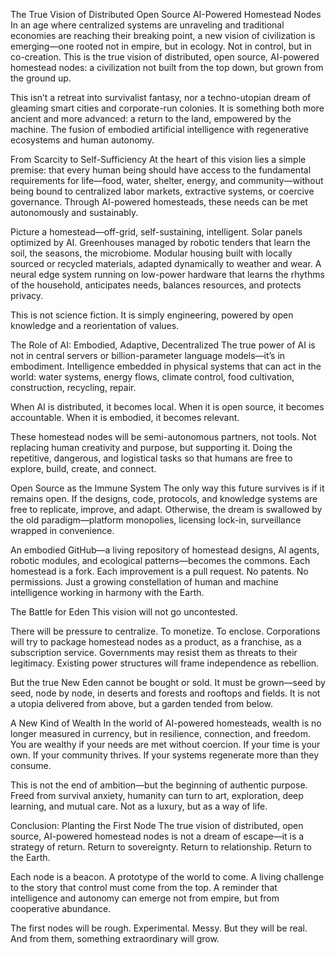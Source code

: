 The True Vision of Distributed Open Source AI-Powered Homestead Nodes
In an age where centralized systems are unraveling and traditional economies are reaching their breaking point, a new vision of civilization is emerging—one rooted not in empire, but in ecology. Not in control, but in co-creation. This is the true vision of distributed, open source, AI-powered homestead nodes: a civilization not built from the top down, but grown from the ground up.

This isn’t a retreat into survivalist fantasy, nor a techno-utopian dream of gleaming smart cities and corporate-run colonies. It is something both more ancient and more advanced: a return to the land, empowered by the machine. The fusion of embodied artificial intelligence with regenerative ecosystems and human autonomy.

From Scarcity to Self-Sufficiency
At the heart of this vision lies a simple premise: that every human being should have access to the fundamental requirements for life—food, water, shelter, energy, and community—without being bound to centralized labor markets, extractive systems, or coercive governance. Through AI-powered homesteads, these needs can be met autonomously and sustainably.

Picture a homestead—off-grid, self-sustaining, intelligent. Solar panels optimized by AI. Greenhouses managed by robotic tenders that learn the soil, the seasons, the microbiome. Modular housing built with locally sourced or recycled materials, adapted dynamically to weather and wear. A neural edge system running on low-power hardware that learns the rhythms of the household, anticipates needs, balances resources, and protects privacy.

This is not science fiction. It is simply engineering, powered by open knowledge and a reorientation of values.

The Role of AI: Embodied, Adaptive, Decentralized
The true power of AI is not in central servers or billion-parameter language models—it’s in embodiment. Intelligence embedded in physical systems that can act in the world: water systems, energy flows, climate control, food cultivation, construction, recycling, repair.

When AI is distributed, it becomes local. When it is open source, it becomes accountable. When it is embodied, it becomes relevant.

These homestead nodes will be semi-autonomous partners, not tools. Not replacing human creativity and purpose, but supporting it. Doing the repetitive, dangerous, and logistical tasks so that humans are free to explore, build, create, and connect.

Open Source as the Immune System
The only way this future survives is if it remains open. If the designs, code, protocols, and knowledge systems are free to replicate, improve, and adapt. Otherwise, the dream is swallowed by the old paradigm—platform monopolies, licensing lock-in, surveillance wrapped in convenience.

An embodied GitHub—a living repository of homestead designs, AI agents, robotic modules, and ecological patterns—becomes the commons. Each homestead is a fork. Each improvement is a pull request. No patents. No permissions. Just a growing constellation of human and machine intelligence working in harmony with the Earth.

The Battle for Eden
This vision will not go uncontested.

There will be pressure to centralize. To monetize. To enclose. Corporations will try to package homestead nodes as a product, as a franchise, as a subscription service. Governments may resist them as threats to their legitimacy. Existing power structures will frame independence as rebellion.

But the true New Eden cannot be bought or sold. It must be grown—seed by seed, node by node, in deserts and forests and rooftops and fields. It is not a utopia delivered from above, but a garden tended from below.

A New Kind of Wealth
In the world of AI-powered homesteads, wealth is no longer measured in currency, but in resilience, connection, and freedom. You are wealthy if your needs are met without coercion. If your time is your own. If your community thrives. If your systems regenerate more than they consume.

This is not the end of ambition—but the beginning of authentic purpose. Freed from survival anxiety, humanity can turn to art, exploration, deep learning, and mutual care. Not as a luxury, but as a way of life.

Conclusion: Planting the First Node
The true vision of distributed, open source, AI-powered homestead nodes is not a dream of escape—it is a strategy of return. Return to sovereignty. Return to relationship. Return to the Earth.

Each node is a beacon. A prototype of the world to come. A living challenge to the story that control must come from the top. A reminder that intelligence and autonomy can emerge not from empire, but from cooperative abundance.

The first nodes will be rough. Experimental. Messy. But they will be real. And from them, something extraordinary will grow.
